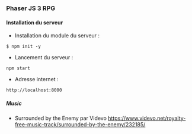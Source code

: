 ### Phaser JS 3 RPG


#### Installation du serveur

- Installation du module du serveur :

```
$ npm init -y
```

- Lancement du serveur :

```
npm start 
```

- Adresse internet :

```
http://localhost:8000
```


##### Music

* Surrounded by the Enemy par Videvo
<https://www.videvo.net/royalty-free-music-track/surrounded-by-the-enemy/232185/>
